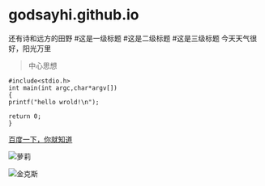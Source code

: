 # godsayhi.github.io
还有诗和远方的田野
#这是一级标题
#这是二级标题
#这是三级标题
今天天气很好，阳光万里

>中心思想
```
#include<stdio.h>
int main(int argc,char*argv[])
{
printf("hello wrold!\n");

return 0;
}
```
[百度一下，你就知道](http://www.baidu.com)

![萝莉](https://timgsa.baidu.com/timg?image&quality=80&size=b9999_10000&sec=1524390610397&di=3820c583fdbc059a40568c8fca3db0f9&imgtype=0&src=http%3A%2F%2Fwww.hinews.cn%2Fpic%2F0%2F15%2F17%2F69%2F15176950_756069.jpg)

![金克斯](https://timgsa.baidu.com/timg?image&quality=80&size=b9999_10000&sec=1524391659751&di=b08ac55e97fba3fb7f1d128431e08342&imgtype=0&src=http%3A%2F%2Fgame.people.com.cn%2FNMediaFile%2F2014%2F0508%2FMAIN201405081413000587099420315.jpg)
